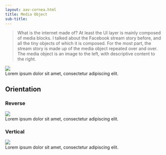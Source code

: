 ```yaml
--- 
layout: aav-cornea.html 
title: Media Object
sub-title: 
---
```


>What is the internet made of? At least the UI layer is mainly composed of media blocks. I talked about the Facebook stream story before, and all the tiny objects of which it is composed. For the most part, the stream story is made up of the media object repeated over and over.
>The media object is an image to the left, with descriptive content to the right.

<div class="example-box">
    <div class="media-block">
        <img class="media-block__img" src="http://via.placeholder.com/150x150">
        <div class="media-block__body">Lorem ipsum dolor sit amet, consectetur adipiscing elit.</div>
    </div>
</div>

## Orientation

### Reverse

<div class="example-box">
    <div class="media-block media-block--reverse">
        <img class="media-block__img" src="http://via.placeholder.com/150x150">
        <div class="media-block__body">Lorem ipsum dolor sit amet, consectetur adipiscing elit.</div>
    </div>
</div>

### Vertical

<div class="example-box">
    <div class="media-block media-block--vertical">
        <img class="media-block__img" src="http://via.placeholder.com/150x150">
        <div class="media-block__body">Lorem ipsum dolor sit amet, consectetur adipiscing elit.</div>
    </div>
</div>